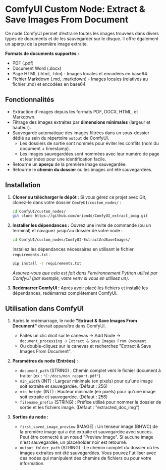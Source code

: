 # ComfyUI Custom Node: Extract & Save Images From Document

Ce node ComfyUI permet d’extraire toutes les images trouvées dans divers types de documents et de les sauvegarder sur le disque. Il offre également un aperçu de la première image extraite.

**Formats de documents supportés :**
-   PDF (.pdf)
-   Document Word (.docx)
-   Page HTML (.html, .htm) - Images locales et encodées en base64.
-   Fichier Markdown (.md, .markdown) - Images locales (relatives au fichier .md) et encodées en base64.

## Fonctionnalités

*   Extraction d'images depuis les formats PDF, DOCX, HTML, et Markdown.
*   Filtrage des images extraites par **dimensions minimales** (largeur et hauteur).
*   Sauvegarde automatique des images filtrées dans un sous-dossier dédié au sein du répertoire `output` de ComfyUI.
    *   Les dossiers de sortie sont nommés pour éviter les conflits (nom du document + timestamp).
    *   Les images sauvegardées sont nommées avec leur numéro de page et leur index pour une identification facile.
*   Retourne un **aperçu** de la première image sauvegardée.
*   Retourne le **chemin du dossier** où les images ont été sauvegardées.

## Installation

1.  **Cloner ou télécharger le dépôt :**
    Si vous gérez ce projet avec Git, clonez-le dans votre dossier `ComfyUI/custom_nodes/` :
    ```bash
    cd ComfyUI/custom_nodes/
    git clone https://github.com/orion4d/ComfyUI_extract_imag.git
    ```
2.  **Installer les dépendances :**
    Ouvrez une invite de commande (ou un terminal) et naviguez jusqu'au dossier de votre node :
    ```bash
    cd ComfyUI/custom_nodes/ComfyUI-ExtractAndSaveImages/
    ```
    Installez les dépendances nécessaires en utilisant le fichier `requirements.txt` :
    ```bash
    pip install -r requirements.txt
    ```
    *Assurez-vous que cela est fait dans l'environnement Python utilisé par ComfyUI (par exemple, votre venv si vous en utilisez un).*

3.  **Redémarrer ComfyUI :**
    Après avoir placé les fichiers et installé les dépendances, redémarrez complètement ComfyUI.

## Utilisation dans ComfyUI

1.  Après le redémarrage, le node **"Extract & Save Images From Document"** devrait apparaître dans ComfyUI.
    *   Faites un clic droit sur le canevas -> Add Node -> `document_processing` -> `Extract & Save Images From Document`.
    *   Ou double-cliquez sur le canevas et recherchez "Extract & Save Images From Document".

2.  **Paramètres du node (Entrées) :**
    *   `document_path` (STRING) : Chemin complet vers le fichier document à traiter (ex : `"C:/docs/mon_rapport.pdf"`).
    *   `min_width` (INT) : Largeur minimale (en pixels) pour qu'une image soit extraite et sauvegardée. (Défaut : 256)
    *   `min_height` (INT) : Hauteur minimale (en pixels) pour qu'une image soit extraite et sauvegardée. (Défaut : 256)
    *   `filename_prefix` (STRING) : Préfixe utilisé pour nommer le dossier de sortie et les fichiers image. (Défaut : "extracted_doc_img")

3.  **Sorties du node :**
    *   `first_saved_image_preview` (IMAGE) : Un tenseur image (BHWC) de la première image qui a été extraite et sauvegardée avec succès. Peut être connecté à un nœud "Preview Image". Si aucune image n'est sauvegardée, un placeholder noir est retourné.
    *   `output_folder_path` (STRING) : Le chemin complet du dossier où les images extraites ont été sauvegardées. Vous pouvez l'utiliser avec des nodes qui manipulent des chemins de fichiers ou pour votre information.
